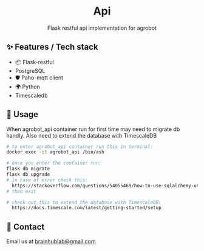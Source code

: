 <div align="center">
  <h1>Api</h1>
  <p>Flask restful api implementation for agrobot</p>
  <!--
  optional images (remove <-- arrows and use this layout if you need)

  <p align="middle">
    <img height="160" src="./images/cbm.jpg">
    <img height="160" src="./images/earth.png">
    <img height="160" src="./images/nature.png">
  </p>
  -->
</div>

## ✨ Features / Tech stack

- 📦 Flask-restful
-   PostgreSQL
- 🛡 Paho-mqtt client
- 🌍 Python
-   Timescaledb


## 🔨 Usage
<p>When agrobot_api container run for first time may need to migrate db handly. Also need to extend the database with TimescaleDB </p>

```bash
# to enter agrobot_api container run this in terminal:
docker exec -it agrobot_api /bin/ash

# once you enter the container run:
flask db migrate
flask db upgrade
# in case of error check this:
  https://stackoverflow.com/questions/54055469/how-to-use-sqlalchemy-utils-in-a-sqlalchemy-model
# then exit

# check out this to extend the database with TimescaleDB:
  https://docs.timescale.com/latest/getting-started/setup

```


## 🤝 Contact

Email us at [brainhublab@gmail.com](mailto:brainhublab@gmail.com)

